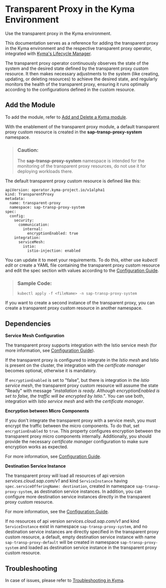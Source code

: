 <!-- loio1700cfe070704d2e80aa76de1033a6c4 -->

# Transparent Proxy in the Kyma Environment

Use the transparent proxy in the Kyma environment.

This documentation serves as a reference for adding the transparent proxy in the Kyma environment and the respective transparent proxy operator, integrated with [Kyma's Lifecycle Manager](https://github.com/kyma-project/lifecycle-manager).

The transparent proxy operator continuously observes the state of the system and the desired state defined by the transparent proxy custom resource. It then makes necessary adjustments to the system \(like creating, updating, or deleting resources\) to achieve the desired state, and regularly monitors the health of the transparent proxy, ensuring it runs optimally according to the configurations defined in the custom resource.



<a name="loio1700cfe070704d2e80aa76de1033a6c4__section_tpm_wxc_zxb"/>

## Add the Module

To add the module, refer to [Add and Delete a Kyma module](https://help.sap.com/docs/btp/sap-business-technology-platform/enable-and-disable-kyma-module#loio1b548e9ad4744b978b8b595288b0cb5c).

With the enablement of the transparent proxy module, a default transparent proxy custom resource is created in the **sap-transp-proxy-system** namespace.

> ### Caution:  
> The **sap-transp-proxy-system** namespace is intended for the monitoring of the transparent proxy resources, do not use it for deploying workloads there.

The default transparent proxy custom resource is defined like this:

```
apiVersion: operator.kyma-project.io/v1alpha1
kind: TransparentProxy
metadata:
  name: transparent-proxy
  namespace: sap-transp-proxy-system
spec:
  config:
    security:
      communication:
        internal:
          encryptionEnabled: true
    integration:
      serviceMesh:
        istio:
          istio-injection: enabled
```

You can update it to meet your requirements. To do this, either use *kubectl edit* or create a YAML file containing the transparent proxy custom resource and edit the spec section with values according to the [Configuration Guide](configuration-guide-2a22cd7.md).

> ### Sample Code:  
> ```
> kubectl apply -f <fileName> -n sap-transp-proxy-system
> 
> ```

If you want to create a second instance of the transparent proxy, you can create a transparent proxy custom resource in another namespace.



<a name="loio1700cfe070704d2e80aa76de1033a6c4__section_zk4_4gm_zyb"/>

## Dependencies

**Service Mesh Configuration**

The transparent proxy supports integration with the Istio service mesh \(for more information, see [Configuration Guide](configuration-guide-2a22cd7.md)\).

If the transparent proxy is configured to integrate in the *Istio mesh* and Istio is present on the cluster, the integration with the *certificate manager* becomes optional, otherwise it is mandatory.

If `encryptionEnabled` is set to "false", but there is integration in the *Istio service mesh*, the transparent proxy custom resource will assume the state "Ready" with message *"installation is ready. Although encryptionEnabled is set to false, the traffic will be encrypted by Istio."*. You can use both, integration with *Istio service mesh* and with the *certificate manager*.

**Encryption between Micro Components**

If you don't integrate the transparent proxy with a service mesh, you must encrypt the traffic between the micro components. To do that, set `encryptionEnabled` to `true`. This property configures encryption between the transparent proxy micro components internally. Additionally, you should provide the necessary *certificate manager* configuration to make sure encryption works as expected.

For more information, see [Configuration Guide](configuration-guide-2a22cd7.md).

**Destination Service Instance**

The transparent proxy will load all resources of api version *services.cloud.sap.com/v1* and kind `ServiceInstance` having `spec.serviceOfferingName: destination`, created in namespace `sap-transp-proxy-system`, as destination service instances. In addition, you can configure more destination service instances directly in the transparent proxy custom resource.

For more information, see the [Configuration Guide](configuration-guide-2a22cd7.md).

If no resources of api version *services.cloud.sap.com/v1* and kind `ServiceInstance` exist in namespace `sap-transp-proxy-system`, and no destination service instances are directly specified in the transparent proxy custom resource, a default, empty destination service instance with name `sap-transp-proxy-default` will be created in namespace `sap-transp-proxy-system` and loaded as destination service instance in the transparent proxy custom resource.



<a name="loio1700cfe070704d2e80aa76de1033a6c4__TransparentProxyinKymaenvironment-Encryptionbetweenmicro-components"/>

## Troubleshooting

In case of issues, please refer to [Troubleshooting in Kyma](troubleshooting-in-kyma-aebcc82.md).

